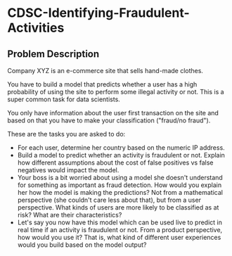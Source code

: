 # CDSC-Identifying-Fraudulent-Activities
## Problem Description
Company XYZ is an e-commerce site that sells hand-made clothes.

You have to build a model that predicts whether a user has a high probability of using the site to perform some illegal activity or not. This is a super common task for data scientists.

You only have information about the user first transaction on the site and based on that you have to make your classification ("fraud/no fraud").

These are the tasks you are asked to do:
* For each user, determine her country based on the numeric IP address.
* Build a model to predict whether an activity is fraudulent or not. Explain how different assumptions about the cost of false positives vs false negatives would impact the model.
* Your boss is a bit worried about using a model she doesn't understand for something as important as fraud detection. How would you explain her how the model is making the predictions? Not from a mathematical perspective (she couldn't care less about that), but from a user perspective. What kinds of users are more likely to be classified as at risk? What are their characteristics?
* Let's say you now have this model which can be used live to predict in real time if an activity is fraudulent or not. From a product perspective, how would you use it? That is, what kind of different user experiences would you build based on the model output?
